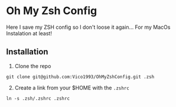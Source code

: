 # Oh My Zsh Config

Here I save my ZSH config so I don't loose it again... For my MacOs Instalation at least!

## Installation

1. Clone the repo

```shell
git clone git@github.com:Vico1993/OhMyZshConfig.git .zsh
```

2. Create a link from your $HOME with the `.zshrc`

```shell
ln -s .zsh/.zshrc .zshrc
```
